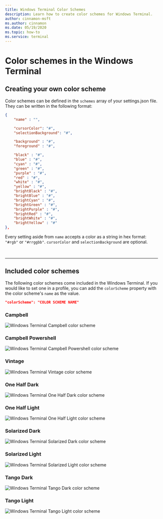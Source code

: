 ```yaml
---
title: Windows Terminal Color Schemes
description: Learn how to create color schemes for Windows Terminal.
author: cinnamon-msft
ms.author: cinnamon
ms.date: 05/19/2020
ms.topic: how-to
ms.service: terminal
---
```


# Color schemes in the Windows Terminal

## Creating your own color scheme

Color schemes can be defined in the `schemes` array of your settings.json file. They can be written in the following format:

```json
{
    "name" : "",

    "cursorColor": "#",
    "selectionBackground": "#",

    "background" : "#",
    "foreground" : "#",

    "black" : "#",
    "blue" : "#",
    "cyan" : "#",
    "green" : "#",
    "purple" : "#",
    "red" : "#",
    "white" : "#",
    "yellow" : "#",
    "brightBlack" : "#",
    "brightBlue" : "#",
    "brightCyan" : "#",
    "brightGreen" : "#",
    "brightPurple" : "#",
    "brightRed" : "#",
    "brightWhite" : "#",
    "brightYellow" : "#"
},
```

Every setting aside from `name` accepts a color as a string in hex format: `"#rgb"` or `"#rrggbb"`. `cursorColor` and `selectionBackground` are optional.

<br />

___

## Included color schemes

The following color schemes come included in the Windows Terminal. If you would like to set one in a profile, you can add the `colorScheme` property with the color scheme's `name` as the value.

```json
"colorScheme": "COLOR SCHEME NAME"
```

### Campbell

![Windows Terminal Campbell color scheme](./../images/campbell-color-scheme.png)

### Campbell Powershell

![Windows Terminal Campbell Powershell color scheme](./../images/campbell-powershell-color-scheme.png)

### Vintage

![Windows Terminal Vintage color scheme](./../images/vintage-color-scheme.png)

### One Half Dark

![Windows Terminal One Half Dark color scheme](./../images/one-half-dark-color-scheme.png)

### One Half Light

![Windows Terminal One Half Light color scheme](./../images/one-half-light-color-scheme.png)

### Solarized Dark

![Windows Terminal Solarized Dark color scheme](./../images/solarized-dark-color-scheme.png)

### Solarized Light

![Windows Terminal Solarized Light color scheme](./../images/solarized-light-color-scheme.png)

### Tango Dark

![Windows Terminal Tango Dark color scheme](./../images/tango-dark-color-scheme.png)

### Tango Light

![Windows Terminal Tango Light color scheme](./../images/tango-light-color-scheme.png)
